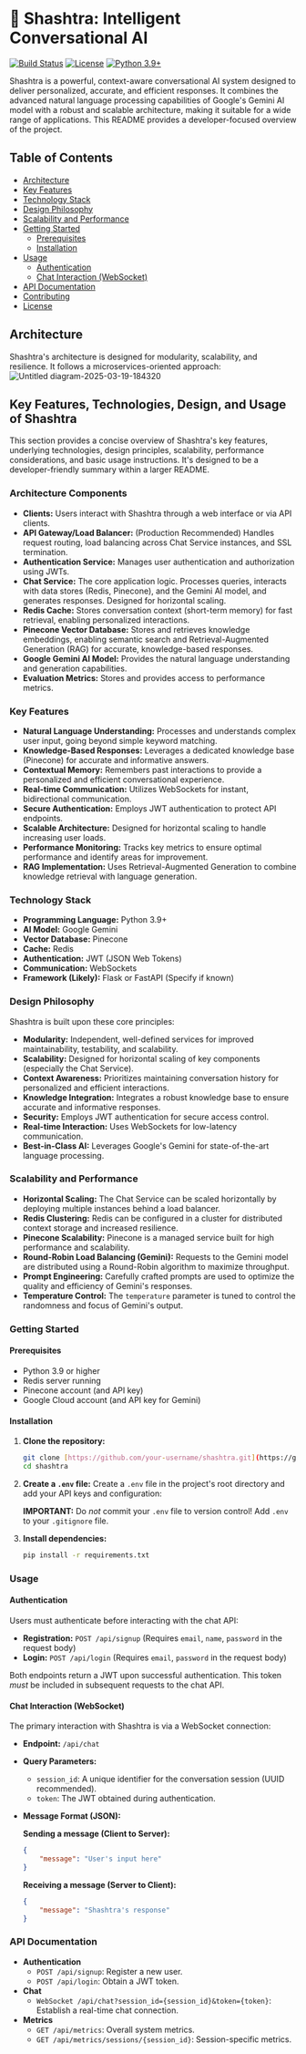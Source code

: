 # 🚀 Shashtra: Intelligent Conversational AI

[![Build Status](https://img.shields.io/badge/build-passing-brightgreen.svg)](https://your-build-system.com/shashtra)  [![License](https://img.shields.io/badge/license-MIT-blue.svg)](LICENSE)
[![Python 3.9+](https://img.shields.io/badge/python-3.9+-blue.svg)](https://www.python.org/downloads/release/python-390/)

Shashtra is a powerful, context-aware conversational AI system designed to deliver personalized, accurate, and efficient responses.  It combines the advanced natural language processing capabilities of Google's Gemini AI model with a robust and scalable architecture, making it suitable for a wide range of applications. This README provides a developer-focused overview of the project.

## Table of Contents

*   [Architecture](#architecture)
*   [Key Features](#key-features)
*   [Technology Stack](#technology-stack)
*   [Design Philosophy](#design-philosophy)
*   [Scalability and Performance](#scalability-and-performance)
*   [Getting Started](#getting-started)
    *   [Prerequisites](#prerequisites)
    *   [Installation](#installation)
*   [Usage](#usage)
    *   [Authentication](#authentication)
    *   [Chat Interaction (WebSocket)](#chat-interaction-websocket)
*   [API Documentation](#api-documentation)
*   [Contributing](#contributing)
*   [License](#license)

## Architecture

Shashtra's architecture is designed for modularity, scalability, and resilience.  It follows a microservices-oriented approach:
![Untitled diagram-2025-03-19-184320](https://github.com/user-attachments/assets/661a1188-4d86-4082-8442-72012c4ea7f2)


## Key Features, Technologies, Design, and Usage of Shashtra

This section provides a concise overview of Shashtra's key features, underlying technologies, design principles, scalability, performance considerations, and basic usage instructions.  It's designed to be a developer-friendly summary within a larger README.

### Architecture Components

*   **Clients:** Users interact with Shashtra through a web interface or via API clients.
*   **API Gateway/Load Balancer:** (Production Recommended) Handles request routing, load balancing across Chat Service instances, and SSL termination.
*   **Authentication Service:** Manages user authentication and authorization using JWTs.
*   **Chat Service:**  The core application logic. Processes queries, interacts with data stores (Redis, Pinecone), and the Gemini AI model, and generates responses.  Designed for horizontal scaling.
*   **Redis Cache:** Stores conversation context (short-term memory) for fast retrieval, enabling personalized interactions.
*   **Pinecone Vector Database:** Stores and retrieves knowledge embeddings, enabling semantic search and Retrieval-Augmented Generation (RAG) for accurate, knowledge-based responses.
*   **Google Gemini AI Model:** Provides the natural language understanding and generation capabilities.
*   **Evaluation Metrics:** Stores and provides access to performance metrics.

### Key Features

*   **Natural Language Understanding:**  Processes and understands complex user input, going beyond simple keyword matching.
*   **Knowledge-Based Responses:** Leverages a dedicated knowledge base (Pinecone) for accurate and informative answers.
*   **Contextual Memory:**  Remembers past interactions to provide a personalized and efficient conversational experience.
*   **Real-time Communication:**  Utilizes WebSockets for instant, bidirectional communication.
*   **Secure Authentication:** Employs JWT authentication to protect API endpoints.
*   **Scalable Architecture:**  Designed for horizontal scaling to handle increasing user loads.
*   **Performance Monitoring:**  Tracks key metrics to ensure optimal performance and identify areas for improvement.
*   **RAG Implementation:** Uses Retrieval-Augmented Generation to combine knowledge retrieval with language generation.

### Technology Stack

*   **Programming Language:** Python 3.9+
*   **AI Model:** Google Gemini
*   **Vector Database:** Pinecone
*   **Cache:** Redis
*   **Authentication:** JWT (JSON Web Tokens)
*   **Communication:** WebSockets
*   **Framework (Likely):** Flask or FastAPI (Specify if known)

### Design Philosophy

Shashtra is built upon these core principles:

*   **Modularity:**  Independent, well-defined services for improved maintainability, testability, and scalability.
*   **Scalability:**  Designed for horizontal scaling of key components (especially the Chat Service).
*   **Context Awareness:**  Prioritizes maintaining conversation history for personalized and efficient interactions.
*   **Knowledge Integration:**  Integrates a robust knowledge base to ensure accurate and informative responses.
*   **Security:**  Employs JWT authentication for secure access control.
*   **Real-time Interaction:**  Uses WebSockets for low-latency communication.
*   **Best-in-Class AI:**  Leverages Google's Gemini for state-of-the-art language processing.

### Scalability and Performance

*   **Horizontal Scaling:**  The Chat Service can be scaled horizontally by deploying multiple instances behind a load balancer.
*   **Redis Clustering:**  Redis can be configured in a cluster for distributed context storage and increased resilience.
*   **Pinecone Scalability:**  Pinecone is a managed service built for high performance and scalability.
*   **Round-Robin Load Balancing (Gemini):**  Requests to the Gemini model are distributed using a Round-Robin algorithm to maximize throughput.
*   **Prompt Engineering:**  Carefully crafted prompts are used to optimize the quality and efficiency of Gemini's responses.
*   **Temperature Control:**  The `temperature` parameter is tuned to control the randomness and focus of Gemini's output.

### Getting Started

#### Prerequisites

*   Python 3.9 or higher
*   Redis server running
*   Pinecone account (and API key)
*   Google Cloud account (and API key for Gemini)

#### Installation

1.  **Clone the repository:**

    ```bash
    git clone [https://github.com/your-username/shashtra.git](https://github.com/your-username/shashtra.git)  # Replace with your repo URL
    cd shashtra
    ```

2.  **Create a `.env` file:**
    Create a `.env` file in the project's root directory and add your API keys and configuration:

    
    **IMPORTANT:**  Do *not* commit your `.env` file to version control!  Add `.env` to your `.gitignore` file.

3.  **Install dependencies:**

    ```bash
    pip install -r requirements.txt
    ```

### Usage

#### Authentication

Users must authenticate before interacting with the chat API:

*   **Registration:** `POST /api/signup`  (Requires `email`, `name`, `password` in the request body)
*   **Login:** `POST /api/login` (Requires `email`, `password` in the request body)

Both endpoints return a JWT upon successful authentication.  This token *must* be included in subsequent requests to the chat API.

#### Chat Interaction (WebSocket)

The primary interaction with Shashtra is via a WebSocket connection:

*   **Endpoint:** `/api/chat`
*   **Query Parameters:**
    *   `session_id`:  A unique identifier for the conversation session (UUID recommended).
    *   `token`: The JWT obtained during authentication.

*   **Message Format (JSON):**

    **Sending a message (Client to Server):**

    ```json
    {
        "message": "User's input here"
    }
    ```

    **Receiving a message (Server to Client):**

    ```json
    {
        "message": "Shashtra's response"
    }
    ```

### API Documentation

*   **Authentication**
    *   `POST /api/signup`: Register a new user.
    *   `POST /api/login`: Obtain a JWT token.
*   **Chat**
    *   `WebSocket /api/chat?session_id={session_id}&token={token}`:  Establish a real-time chat connection.
* **Metrics**
     *   `GET /api/metrics`: Overall system metrics.
     *    `GET /api/metrics/sessions/{session_id}`: Session-specific metrics.
